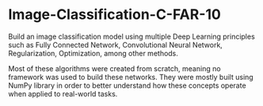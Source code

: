 # Image-Classification-C-FAR-10

Build an image classification model using multiple Deep Learning principles such as Fully Connected Network, Convolutional Neural Network, Regularization, Optimization, among other methods.

Most of these algorithms were created from scratch, meaning no framework was used to build these networks. They were mostly built using NumPy library in order to  better understand how these concepts operate when applied to real-world tasks. 
